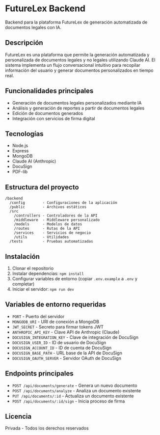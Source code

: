 # FutureLex Backend

Backend para la plataforma FutureLex de generación automatizada de documentos legales con IA.

## Descripción

FutureLex es una plataforma que permite la generación automatizada y personalizada de documentos legales y no legales utilizando Claude AI. El sistema implementa un flujo conversacional intuitivo para recopilar información del usuario y generar documentos personalizados en tiempo real.

## Funcionalidades principales

- Generación de documentos legales personalizados mediante IA
- Análisis y generación de reportes a partir de documentos legales
- Edición de documentos generados
- Integración con servicios de firma digital

## Tecnologías

- Node.js
- Express
- MongoDB
- Claude AI (Anthropic)
- DocuSign
- PDF-lib

## Estructura del proyecto

```
/backend
  /config        - Configuraciones de la aplicación
  /public        - Archivos estáticos
  /src
    /controllers - Controladores de la API
    /middleware  - Middleware personalizado
    /models      - Modelos de datos
    /routes      - Rutas de la API
    /services    - Servicios de negocio
    /utils       - Utilidades
  /tests         - Pruebas automatizadas
```

## Instalación

1. Clonar el repositorio
2. Instalar dependencias: `npm install`
3. Configurar variables de entorno (copiar `.env.example` a `.env` y completar)
4. Iniciar el servidor: `npm run dev`

## Variables de entorno requeridas

- `PORT` - Puerto del servidor
- `MONGODB_URI` - URI de conexión a MongoDB
- `JWT_SECRET` - Secreto para firmar tokens JWT
- `ANTHROPIC_API_KEY` - Clave API de Anthropic (Claude)
- `DOCUSIGN_INTEGRATION_KEY` - Clave de integración de DocuSign
- `DOCUSIGN_USER_ID` - ID de usuario de DocuSign
- `DOCUSIGN_ACCOUNT_ID` - ID de cuenta de DocuSign
- `DOCUSIGN_BASE_PATH` - URL base de la API de DocuSign
- `DOCUSIGN_OAUTH_SERVER` - Servidor OAuth de DocuSign

## Endpoints principales

- `POST /api/documents/generate` - Genera un nuevo documento
- `POST /api/documents/analyze` - Analiza un documento existente
- `PUT /api/documents/:id` - Actualiza un documento existente
- `POST /api/documents/:id/sign` - Inicia proceso de firma

## Licencia

Privada - Todos los derechos reservados
